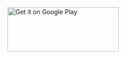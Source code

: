 [<img align = "left" height="100" width="250" src="https://play.google.com/intl/en_us/badges/static/images/badges/en_badge_web_generic.png" alt='Get it on Google Play' />]([https://play.google.com/store/apps/details?id=](https://play.google.com/store/apps/details?id=com.gamovation.tilecl))
